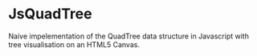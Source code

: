 JsQuadTree
==========

Naive impelementation of the QuadTree data structure in Javascript with tree visualisation on an HTML5 Canvas.

